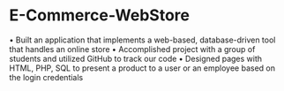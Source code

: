 # E-Commerce-WebStore

•	Built an application that implements a web-based, database-driven tool that handles an online store 
•	Accomplished project with a group of students and utilized GitHub to track our code
•	Designed pages with HTML, PHP, SQL to present a product to a user or an employee based on the login credentials
